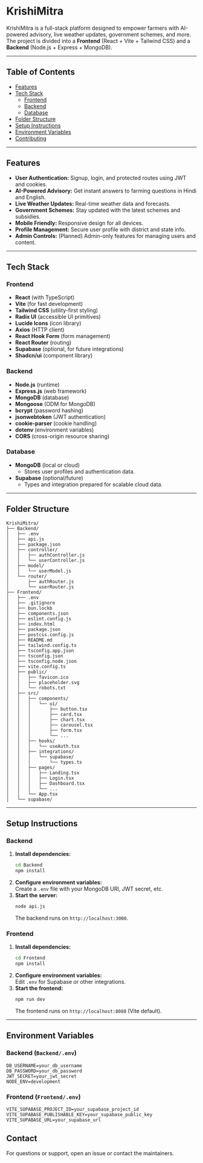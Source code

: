# KrishiMitra

KrishiMitra is a full-stack platform designed to empower farmers with AI-powered advisory, live weather updates, government schemes, and more. The project is divided into a **Frontend** (React + Vite + Tailwind CSS) and a **Backend** (Node.js + Express + MongoDB).

---

## Table of Contents

- [Features](#features)
- [Tech Stack](#tech-stack)
  - [Frontend](#frontend)
  - [Backend](#backend)
  - [Database](#database)
- [Folder Structure](#folder-structure)
- [Setup Instructions](#setup-instructions)
- [Environment Variables](#environment-variables)
- [Contributing](#contributing)

---

## Features

- **User Authentication:** Signup, login, and protected routes using JWT and cookies.
- **AI-Powered Advisory:** Get instant answers to farming questions in Hindi and English.
- **Live Weather Updates:** Real-time weather data and forecasts.
- **Government Schemes:** Stay updated with the latest schemes and subsidies.
- **Mobile Friendly:** Responsive design for all devices.
- **Profile Management:** Secure user profile with district and state info.
- **Admin Controls:** (Planned) Admin-only features for managing users and content.

---

## Tech Stack

### Frontend

- **React** (with TypeScript)
- **Vite** (for fast development)
- **Tailwind CSS** (utility-first styling)
- **Radix UI** (accessible UI primitives)
- **Lucide Icons** (icon library)
- **Axios** (HTTP client)
- **React Hook Form** (form management)
- **React Router** (routing)
- **Supabase** (optional, for future integrations)
- **Shadcn/ui** (component library)

### Backend

- **Node.js** (runtime)
- **Express.js** (web framework)
- **MongoDB** (database)
- **Mongoose** (ODM for MongoDB)
- **bcrypt** (password hashing)
- **jsonwebtoken** (JWT authentication)
- **cookie-parser** (cookie handling)
- **dotenv** (environment variables)
- **CORS** (cross-origin resource sharing)

### Database

- **MongoDB** (local or cloud)
  - Stores user profiles and authentication data.
- **Supabase** (optional/future)
  - Types and integration prepared for scalable cloud data.

---

## Folder Structure

```
KrishiMitra/
├── Backend/
│   ├── .env
│   ├── api.js
│   ├── package.json
│   ├── controller/
│   │   ├── authController.js
│   │   └── userController.js
│   ├── model/
│   │   └── userModel.js
│   └── router/
│       ├── authRouter.js
│       └── userRouter.js
├── Frontend/
│   ├── .env
│   ├── .gitignore
│   ├── bun.lockb
│   ├── components.json
│   ├── eslint.config.js
│   ├── index.html
│   ├── package.json
│   ├── postcss.config.js
│   ├── README.md
│   ├── tailwind.config.ts
│   ├── tsconfig.app.json
│   ├── tsconfig.json
│   ├── tsconfig.node.json
│   ├── vite.config.ts
│   ├── public/
│   │   ├── favicon.ico
│   │   ├── placeholder.svg
│   │   └── robots.txt
│   ├── src/
│   │   ├── components/
│   │   │   └── ui/
│   │   │       ├── button.tsx
│   │   │       ├── card.tsx
│   │   │       ├── chart.tsx
│   │   │       ├── carousel.tsx
│   │   │       ├── form.tsx
│   │   │       └── ...
│   │   ├── hooks/
│   │   │   └── useAuth.tsx
│   │   ├── integrations/
│   │   │   └── supabase/
│   │   │       └── types.ts
│   │   ├── pages/
│   │   │   ├── Landing.tsx
│   │   │   ├── Login.tsx
│   │   │   ├── Dashboard.tsx
│   │   │   └── ...
│   │   └── App.tsx
│   └── supabase/
```

---

## Setup Instructions

### Backend

1. **Install dependencies:**
   ```sh
   cd Backend
   npm install
   ```
2. **Configure environment variables:**  
   Create a `.env` file with your MongoDB URI, JWT secret, etc.
3. **Start the server:**
   ```sh
   node api.js
   ```
   The backend runs on `http://localhost:3000`.

### Frontend

1. **Install dependencies:**
   ```sh
   cd Frontend
   npm install
   ```
2. **Configure environment variables:**  
   Edit `.env` for Supabase or other integrations.
3. **Start the frontend:**
   ```sh
   npm run dev
   ```
   The frontend runs on `http://localhost:8080` (Vite default).

---

## Environment Variables

### Backend (`Backend/.env`)

```
DB_USERNAME=your_db_username
DB_PASSWORD=your_db_password
JWT_SECRET=your_jwt_secret
NODE_ENV=development
```

### Frontend (`Frontend/.env`)

```
VITE_SUPABASE_PROJECT_ID=your_supabase_project_id
VITE_SUPABASE_PUBLISHABLE_KEY=your_supabase_public_key
VITE_SUPABASE_URL=your_supabase_url
```


## Contact

For questions or support, open an issue or contact the maintainers.
